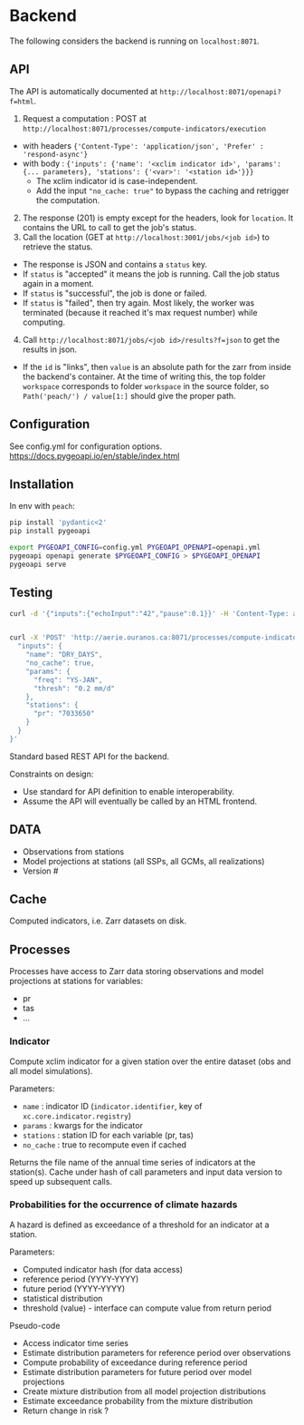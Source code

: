 # Backend

The following considers the backend is running on `localhost:8071`.

## API
The API is automatically documented at `http://localhost:8071/openapi?f=html`.

1. Request a computation : POST at `http://localhost:8071/processes/compute-indicators/execution`
  - with headers `{'Content-Type': 'application/json', 'Prefer' : 'respond-async'}`
  - with body : `{'inputs': {'name': '<xclim indicator id>', 'params': {... parameters}, 'stations': {'<var>': '<station id>'}}}`
    - The xclim indicator id is case-independent.
    - Add the input `"no_cache: true"` to bypass the caching and retrigger the computation.
2. The response (201) is empty except for the headers, look for `location`. It contains the URL to call to get the job's status.
3. Call the location (GET at `http://localhost:3001/jobs/<job id>`) to retrieve the status.
  - The response is JSON and contains a `status` key.
  - If `status` is "accepted" it means the job is running. Call the job status again in a moment.
  - If `status` is "successful", the job is done or failed.
  - If `status` is "failed", then try again. Most likely, the worker was terminated (because it reached it's max request number) while computing.
4. Call `http://localhost:8071/jobs/<job id>/results?f=json` to get the results in json.
  - If the `id` is "links", then `value` is an absolute path for the zarr from inside the backend's container. At the time of writing this, the top folder `workspace` corresponds to folder `workspace` in the source folder, so `Path('peach/') / value[1:]` should give the proper path.

## Configuration

See config.yml for configuration options. https://docs.pygeoapi.io/en/stable/index.html

## Installation
In env with `peach`:
```bash
pip install 'pydantic<2'
pip install pygeoapi

export PYGEOAPI_CONFIG=config.yml PYGEOAPI_OPENAPI=openapi.yml
pygeoapi openapi generate $PYGEOAPI_CONFIG > $PYGEOAPI_OPENAPI
pygeoapi serve
```

## Testing

```bash
curl -d '{"inputs":{"echoInput":"42","pause":0.1}}' -H 'Content-Type: application/json' -X POST http://localhost:5000/processes/echo/execution


curl -X 'POST' 'http://aerie.ouranos.ca:8071/processes/compute-indicators/execution' -H 'accept: application/json' -H 'Content-Type: application/json' -d '{
  "inputs": {
    "name": "DRY_DAYS",
    "no_cache": true,
    "params": {
      "freq": "YS-JAN",
      "thresh": "0.2 mm/d"
    },
    "stations": {
      "pr": "7033650"
    }
  }
}'

```


Standard based REST API for the backend.

Constraints on design:
- Use standard for API definition to enable interoperability.
- Assume the API will eventually be called by an HTML frontend.

## DATA

- Observations from stations
- Model projections at stations (all SSPs, all GCMs, all realizations)
- Version #

## Cache

Computed indicators, i.e. Zarr datasets on disk.

## Processes

Processes have access to Zarr data storing observations and model projections at stations for variables:
- pr
- tas
- ...

### Indicator

Compute xclim indicator for a given station over the entire dataset (obs and all model simulations).

Parameters:
- `name` : indicator ID (`indicator.identifier`, key of `xc.core.indicator.registry`)
- `params` : kwargs for the indicator
- `stations` : station ID for each variable (pr, tas)
- `no_cache` : true to recompute even if cached

Returns the file name of the annual time series of indicators at the station(s).
Cache under hash of call parameters and input data version to speed up subsequent calls.

### Probabilities for the occurrence of climate hazards

A hazard is defined as exceedance of a threshold for an indicator at a station.

Parameters:
- Computed indicator hash (for data access)
- reference period (YYYY-YYYY)
- future period (YYYY-YYYY)
- statistical distribution
- threshold (value) - interface can compute value from return period

Pseudo-code
- Access indicator time series
- Estimate distribution parameters for reference period over observations
- Compute probability of exceedance during reference period
- Estimate distribution parameters for future period over model projections
- Create mixture distribution from all model projection distributions
- Estimate exceedance probability from the mixture distribution
- Return change in risk ?
